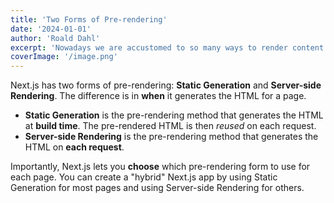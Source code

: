 ```yaml
---
title: 'Two Forms of Pre-rendering'
date: '2024-01-01'
author: 'Roald Dahl'
excerpt: 'Nowadays we are accustomed to so many ways to render content on web pages. In this article we show what is possible with nextjs'
coverImage: '/image.png'
---
```


Next.js has two forms of pre-rendering: **Static Generation** and **Server-side Rendering**. The difference is in **when** it generates the HTML for a page.

- **Static Generation** is the pre-rendering method that generates the HTML at **build time**. The pre-rendered HTML is then _reused_ on each request.
- **Server-side Rendering** is the pre-rendering method that generates the HTML on **each request**.

Importantly, Next.js lets you **choose** which pre-rendering form to use for each page. You can create a "hybrid" Next.js app by using Static Generation for most pages and using Server-side Rendering for others.